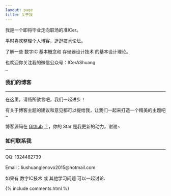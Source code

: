 ```yaml
---
layout: page
title: 关于我 
---
```


我是一个即将毕业走向职场的准ICer。

平时喜欢整理个人博客，逛逛技术论坛。

了解一些 数字IC 基本概念和 存储器设计技术 的基本设计理论。

也欢迎你关注我的微信公众号：ICerAShuang

<p>
<div align=left><img src="https://sliu0827.github.io/images/ICerAShuang.png" alt="img" style="zoom: 20%;" /></div>
</p>


### 我们的博客 
------


在这里，请畅所欲言吧，我们一起进步！



有关于博客主题的建议和意见都可以提给我，让我们一起来打造一个精美的主题吧~ 


博客源码在 <a target="_blank" href='https://github.com/sliu0827/sliu0827.github.io'>Github</a> 上，你的 Star 是我更新的动力，谢谢~





### 如何联系我

-----

<p> 
   QQ: 1324482739 
<p> 
Email：liushuanglenovo2015@hotmail.com         
<p> 
如果有 数字IC技术 或 其他学习问题 可以一起讨论.
<p> 


{% include comments.html %}

